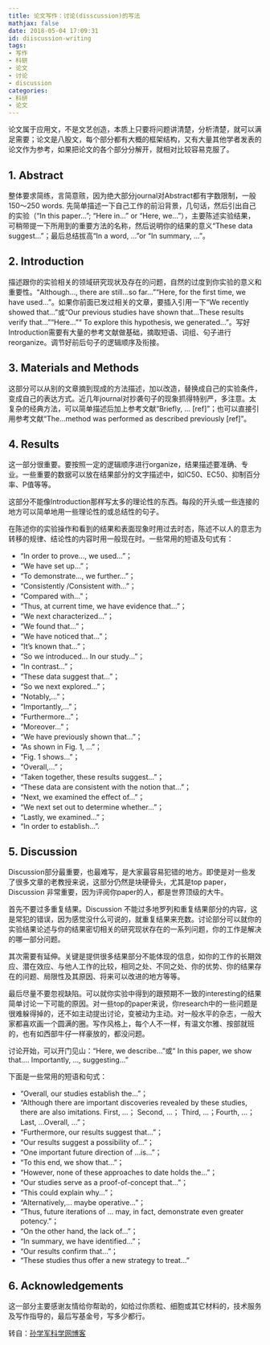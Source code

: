 ```yaml
---
title: 论文写作：讨论(disscussion)的写法
mathjax: false
date: 2018-05-04 17:09:31
id: diiscussion-writing
tags:
- 写作
- 科研
- 论文
- 讨论
- discussion
categories:
- 科研
- 论文
---
```


论文属于应用文，不是文艺创造，本质上只要将问题讲清楚，分析清楚，就可以满足需要；论文是八股文，每个部分都有大概的框架结构，又有大量其他学者发表的论文作为参考，如果把论文的各个部分分解开，就相对比较容易克服了。

<!--- more --->

## 1. Abstract

整体要求简练，言简意赅，因为绝大部分journal对Abstract都有字数限制，一般150～250 words. 先简单描述一下自己工作的前沿背景，几句话，然后引出自己的实验（“In this paper...”; “Here in...” or “Here, we...”），主要陈述实验结果，可稍带提一下所用到的重要方法的名称，然后说明你的结果的意义“These data suggest...”；最后总结拔高“In a word, ...”or “In summary, ...”。

## 2. Introduction

描述跟你的实验相关的领域研究现状及存在的问题，自然的过度到你实验的意义和重要性。“Although..., there are still...so far...”“Here, for the first time, we have used...”。如果你前面已发过相关的文章，要插入引用一下“We recently showed that...”或“Our previous studies have shown that...These results verify that...”“Here...”“ To explore this hypothesis, we generated...”。写好Introduction需要有大量的参考文献做基础，摘取短语、词组、句子进行reorganize。调节好前后句子的逻辑顺序及衔接。

## 3. Materials and Methods

这部分可以从别的文章摘到现成的方法描述，加以改造，替换成自己的实验条件，变成自己的表达方式。近几年journal对抄袭句子的现象抓得特别严，多注意。太复杂的经典方法，可以简单描述后加上参考文献“Briefly, ... [ref]”；也可以直接引用参考文献“The...method was performed as described previously [ref]”。

## 4. Results

这一部分很重要。要按照一定的逻辑顺序进行organize，结果描述要准确、专业。一些重要的数据可以放在结果部分的文字描述中，如IC50、EC50、抑制百分率、P值等等。

这部分不能像Introduction那样写太多的理论性的东西。每段的开头或一些连接的地方可以简单地用一些理论性的或总结性的句子。

在陈述你的实验操作和看到的结果和表面现象时用过去时态，陈述不以人的意志为转移的规律、结论性的内容时用一般现在时。一些常用的短语及句式有：

- “In order to prove..., we used...”；
- “We have set up...”；
- “To demonstrate..., we further...”；
- “Consistently /Consistent with...”；
- “Compared with...”；
- “Thus, at current time, we have evidence that...”；
- “We next characterized...”；
- “We found that...”；
- “We have noticed that...”；
- “It’s known that...”；
- “So we introduced... In our study...”；
- “In contrast...”；
- “These data suggest that...”；
- “So we next explored...”；
- “Notably,...”；
- “Importantly,...”；
- “Furthermore...”；              
- “Moreover...”；
- “We have previously shown that...”；
- “As shown in Fig. 1, ...”；
- “Fig. 1 shows...”；
- “Overall,...”；
- “Taken together, these results suggest...”；
- “These data are consistent with the notion that...”；
- “Next, we examined the effect of...”；
- “We next set out to determine whether...”；
- “Lastly, we examined...”；
- “In order to establish...”.

## 5. Discussion

Discussion部分最重要，也最难写，是大家最容易犯错的地方。即使是对一些发了很多文章的老教授来说，这部分仍然是块硬骨头，尤其是top paper，Discussion 非常重要，因为评阅你paper的人，都是世界顶级的大牛。

首先不要过多重复结果。Discussion 不能过多地罗列和重复结果部分的内容，这是常犯的错误，因为感觉没什么可说的，就重复结果来充数。讨论部分可以就你的实验结果论述与你的结果密切相关的研究现状存在的一系列问题，你的工作是解决的哪一部分问题。

其次需要有延伸。关键是提供很多结果部分不能体现的信息，如你的工作的长期效应、潜在效应、与他人工作的比较，相同之处、不同之处、你的优势、你的结果存在的问题、局限性及其原因、将来可以改进的地方等等。

最后尽量不要忽视缺陷。可以就你实验中得到的跟预期不一致的interesting的结果简单讨论一下可能的原因。对一些top的paper来说，你research中的一些问题是很难躲得掉的，还不如主动提出讨论，变被动为主动。对一般水平的杂志，一般大家都喜欢画一个圆满的圈。写作风格上，每个人不一样，有温文尔雅、按部就班的，也有如西部牛仔一样豪放的，都没问题。

讨论开始，可以开门见山：“Here, we describe...”或“ In this paper, we show that.... Importantly, ..., suggesting...”

下面是一些常用的短语和句式：

-  “Overall, our studies establish the...”；
-  “Although there are important discoveries revealed by these studies, there are also imitations. First, ...； Second, ...； Third, ...；Fourth, ...；Last, ...Overall, ...”；
-  “Furthermore, our results suggest that...”；
-  “Our results suggest a possibility of...”；
-  “One important future direction of ...is...”；
-  “To this end, we show that...”；
-  “However, none of these approaches to date holds the...”；
-  “Our studies serve as a proof-of-concept that...”；
-  “This could explain why...”；
-  “Alternatively,... maybe operative...”；
-  “Thus, future iterations of ... may, in fact, demonstrate even greater potency.”；
-  “On the other hand, the lack of...”；
-  “In summary, we have identified...”；
-  “Our results confirm that...”；
-  “These studies thus offer a new strategy to treat...”

## 6. Acknowledgements

这一部分主要感谢友情给你帮助的，如给过你质粒、细胞或其它材料的，技术服务及写作指导的，最后写基金号，写多少都行。


转自：[孙学军科学网博客](http://blog.sciencenet.cn/blog-41174-873498.html)